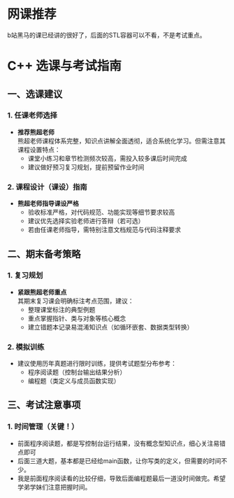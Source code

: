 # 网课推荐

b站黑马的课已经讲的很好了，后面的STL容器可以不看，不是考试重点。

# C++ 选课与考试指南

## 一、选课建议

### 1. 任课老师选择
- **推荐熊超老师**  
  熊超老师课程体系完整，知识点讲解全面透彻，适合系统化学习。但需注意其课程设置特点：
  - 课堂小练习和章节检测频次较高，需投入较多课后时间完成
  - 建议做好预习复习规划，提前预留作业时间

### 2. 课程设计（课设）指南
- **熊超老师指导课设严格**  
  - 验收标准严格，对代码规范、功能实现等细节要求较高
  - 建议优先选择实验老师进行答辩（若可选）
  - 若由任课老师指导，需特别注意文档规范与代码注释要求

## 二、期末备考策略
### 1. 复习规划
- **紧跟熊超老师重点**  
  其期末复习课会明确标注考点范围，建议：
  - 整理课堂标注的典型例题
  - 重点掌握指针、类与对象等核心概念
  - 建立错题本记录易混淆知识点（如循环嵌套、数据类型转换）

### 2. 模拟训练
- 建议使用历年真题进行限时训练，提供考试题型分布参考：
  - 程序阅读题（控制台输出结果分析）
  - 编程题（类定义与成员函数实现）

## 三、考试注意事项
### 1. 时间管理（关键！）
- 前面程序阅读题，都是写控制台运行结果，没有概念型知识点，细心关注易错点即可
- 后面三道大题，基本都是已经给main函数，让你写类的定义，但需要的时间不少。
- 我是前面程序阅读看的比较仔细，导致后面编程题最后一道没时间做完。希望学弟学妹们注意把握时间。
